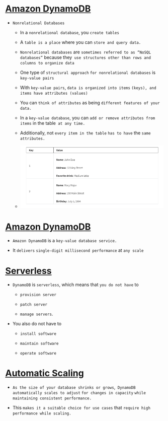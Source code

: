 # <ins> Amazon DynamoDB </ins> #

- `Nonrelational Databases`

    - In a `nonrelational database`, you `create tables`

    - A `table is a place` where you can `store and query data.`

    - `Nonrelational databases` are `sometimes referred to as “NoSQL databases”` because they` use structures other than rows and columns to organize data`

    - One type of `structural approach` `for nonrelational databases` is `key-value pairs`

    - With `key-value pairs`, `data is organized into items` `(keys), and items have attributes (values)`

    - You can `think of attributes` as being `different features of your data.`

    - In a `key-value database`, you can `add or remove attributes from items` in the table` at any time.`

    - Additionally, not `every item in the table` `has to have` the `same attributes.`


    - ![nonrelational database](image.png)

# <ins> Amazon DynamoDB </ins> #

- `Amazon DynamoDB` is a `key-value database service.`

- It `delivers` `single-digit millisecond performance` at `any scale`

# <ins> Serverless </ins> #

- `DynamoDB` is `serverless`, which means that `you do not have` to 
    
    - `provision server`
    
    - `patch server` 
    
    - `manage servers`. 

- You also do not have to

    - `install software`

    - `maintain software`

    - `operate software`

# <ins> Automatic Scaling </ins> #

- `As the size of your database shrinks or grows`,` DynamoDB automatically scales to adjust` `for changes in capacity` `while maintaining consistent performance.`

- This `makes it a suitable choice for use cases` that `require high performance while scaling.`